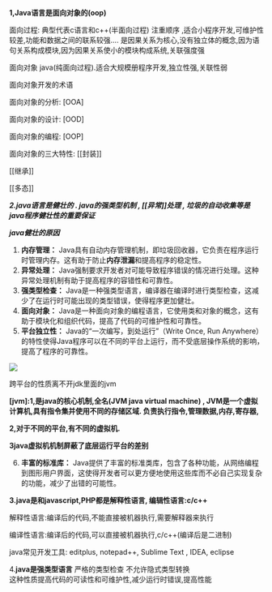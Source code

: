 **1,Java语言是面向对象的(oop)**

面向过程: 典型代表c语言和c++(半面向过程) 注重顺序 ,适合小程序开发,可维护性较差,功能和数据之间的联系较强.... 是因果关系为核心,没有独立体的概念,因为语句关系构成模块,因为因果关系使小的模块构成系统,关联强度强

面向对象 java(纯面向过程).适合大规模册程序开发,独立性强,关联性弱

面向对象开发的术语

面向对象的分析: [OOA]

面向对象的设计: [OOD]

面向对象的编程: [OOP]

面向对象的三大特性:
[[封装]]

[[继承]]

[[多态]]

_**2.java语言是健壮的 . java的强类型机制 , [[异常]]处理 , 垃圾的自动收集等是java程序健壮性的重要保证**_

_**java健壮的原因**_

1. **内存管理：** Java具有自动内存管理机制，即垃圾回收器，它负责在程序运行时管理内存。这有助于防止**内存泄漏**和提高程序的稳定性。
2. **异常处理：** Java强制要求开发者对可能导致程序错误的情况进行处理。这种异常处理机制有助于提高程序的容错性和可靠性。
3. **强类型检查：** Java是一种强类型语言，编译器在编译时进行类型检查，这减少了在运行时可能出现的类型错误，使得程序更加健壮。
4. **面向对象：** Java是一种面向对象的编程语言，它使用类和对象的概念，这有助于模块化和组织代码，提高了代码的可维护性和可靠性。
5. **平台独立性：** Java的“一次编写，到处运行”（Write Once, Run Anywhere）的特性使得Java程序可以在不同的平台上运行，而不受底层操作系统的影响，提高了程序的可靠性。

![](https://cdn.nlark.com/yuque/0/2024/png/38904662/1706066023195-3ea1d43d-bbed-4020-840a-a375b13264be.png)

跨平台的性质离不开jdk里面的jvm

**[jvm]:1,是java的核心机制,全名(JVM java virtual machine) , JVM是一个虚拟计算机,具有指令集并使用不同的存储区域. 负责执行指令,管理数据,内存,寄存器,**

**2,对于不同的平台,有不同的虚拟机.**

**3java虚拟机机制屏蔽了底层运行平台的差别**

6. **丰富的标准库：** Java提供了丰富的标准类库，包含了各种功能，从网络编程到图形用户界面，这使得开发者可以更方便地使用这些库而不必自己实现复杂的功能，减少了出错的可能性。

**3.java是和javascript,PHP都是解释性语言, 编辑性语言:c/c++**

解释性语言:编译后的代码,不能直接被机器执行,需要解释器来执行

编译性语言:编译后的代码,可以直接被机器执行,c/c++(编译后是二进制)

java常见开发工具: editplus, notepad++, Sublime Text , IDEA, eclipse

4.**java是强类型语言**
严格的类型检查  不允许隐式类型转换  
这种性质提高代码的可读性和可维护性,减少运行时错误,提高性能